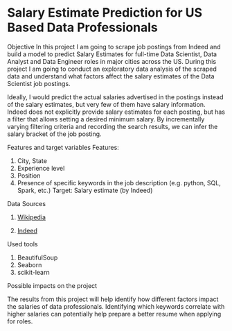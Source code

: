# Salary Estimate Prediction for US Based Data Professionals

Objective
In this project I am going to scrape job postings from Indeed and build a model to predict Salary Estimates for full-time Data Scientist, Data Analyst and Data Engineer roles in major cities across the US. During this project I am going to conduct an exploratory data analysis of the scraped data and understand what factors affect the salary estimates of the Data Scientist job postings. 
 
Ideally, I would predict the actual salaries advertised in the postings instead of the salary estimates, but very few of them have salary information. Indeed does not explicitly provide salary estimates for each posting, but has a filter that allows setting a desired minimum salary. By incrementally varying filtering criteria and recording the search results, we can infer the salary bracket of the job posting.
 
Features and target variables
Features:
1) City, State
2) Experience level
3) Position
4) Presence of specific keywords  in the job description (e.g. python, SQL, Spark, etc.)
Target:
Salary estimate (by Indeed)
 
Data Sources
1) [Wikipedia](https://en.wikipedia.org/wiki/List_of_United_States_cities_by_population)

2) [Indeed](https://www.indeed.com/)
 
Used tools
1) BeautifulSoup
2) Seaborn
3) scikit-learn

Possible impacts on the project

The results from this project will help identify how different factors impact the salaries of data professionals. Identifying which keywords correlate with higher salaries can potentially help prepare a better resume when applying for roles.
